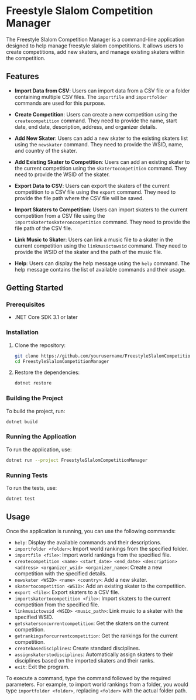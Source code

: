 # Freestyle Slalom Competition Manager

The Freestyle Slalom Competition Manager is a command-line application designed to help manage freestyle slalom competitions. It allows users to create competitions, add new skaters, and manage existing skaters within the competition.

## Features

- **Import Data from CSV**: Users can import data from a CSV file or a folder containing multiple CSV files. The `importfile` and `importfolder` commands are used for this purpose.

- **Create Competition**: Users can create a new competition using the `createcompetition` command. They need to provide the name, start date, end date, description, address, and organizer details.

- **Add New Skater**: Users can add a new skater to the existing skaters list using the `newskater` command. They need to provide the WSID, name, and country of the skater.

- **Add Existing Skater to Competition**: Users can add an existing skater to the current competition using the `skatertocompetition` command. They need to provide the WSID of the skater.

- **Export Data to CSV**: Users can export the skaters of the current competition to a CSV file using the `export` command. They need to provide the file path where the CSV file will be saved.

- **Import Skaters to Competition**: Users can import skaters to the current competition from a CSV file using the `importskatertoskateroncompetition` command. They need to provide the file path of the CSV file.

- **Link Music to Skater**: Users can link a music file to a skater in the current competition using the `linkmusictowsid` command. They need to provide the WSID of the skater and the path of the music file.

- **Help**: Users can display the help message using the `help` command. The help message contains the list of available commands and their usage.



## Getting Started

### Prerequisites

- .NET Core SDK 3.1 or later

### Installation

1. Clone the repository:

   ```bash
   git clone https://github.com/yourusername/FreestyleSlalomCompetitionManager.git
   cd FreestyleSlalomCompetitionManager
   ```

2. Restore the dependencies:

   ```bash
   dotnet restore
   ```

### Building the Project

To build the project, run:

```bash
dotnet build
```

### Running the Application

To run the application, use:

```bash
dotnet run --project FreestyleSlalomCompetitionManager
```

### Running Tests

To run the tests, use:

```bash
dotnet test
```

## Usage

Once the application is running, you can use the following commands:

- `help`: Display the available commands and their descriptions.
- `importfolder <folder>`: Import world rankings from the specified folder.
- `importfile <file>`: Import world rankings from the specified file.
- `createcompetition <name> <start_date> <end_date> <description> <address> <organizer_wsid> <organizer_name>`: Create a new competition with the specified details.
- `newskater <WSID> <name> <country>`: Add a new skater.
- `skatertocompetition <WSID>`: Add an existing skater to the competition.
- `export <file>`: Export skaters to a CSV file.
- `importskatertocompetition <file>`: Import skaters to the current competition from the specified file.
- `linkmusictowsid <WSID> <music_path>`: Link music to a skater with the specified WSID.
- `getskatersoncurrentcompetition`: Get the skaters on the current competition.
- `getrankingsforcurrentcompetition`: Get the rankings for the current competition.
- `createbasedisciplines`: Create standard disciplines.
- `assignskaterstodisciplines`: Automatically assign skaters to their disciplines based on the imported skaters and their ranks.
- `exit`: Exit the program.

To execute a command, type the command followed by the required parameters. For example, to import world rankings from a folder, you would type `importfolder <folder>`, replacing `<folder>` with the actual folder path.



